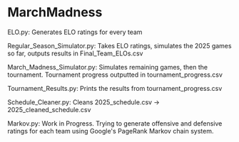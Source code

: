 # MarchMadness

ELO.py: Generates ELO ratings for every team

Regular_Season_Simulator.py: Takes ELO ratings, simulates the 2025 games so far, outputs results in Final_Team_ELOs.csv

March_Madness_Simulator.py: Simulates remaining games, then the tournament. Tournament progress outputted in tournament_progress.csv

Tournament_Results.py: Prints the results from tournament_progress.csv

Schedule_Cleaner.py: Cleans 2025_schedule.csv -> 2025_cleaned_schedule.csv

Markov.py: Work in Progress. Trying to generate offensive and defensive ratings for each team using Google's PageRank Markov chain system.
